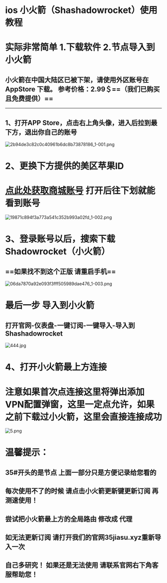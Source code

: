 # ios 小火箭（Shashadowrocket）使用教程
# 实际非常简单 1.下载软件 2.节点导入到小火箭
## 小火箭在中国大陆区已被下架，请使用外区账号在 AppStore 下载。 参考价格：2.99＄==（我们已购买且免费提供）==

------------


## 1、打开APP Store，点击右上角头像，进入后拉到最下方，退出你自己的账号 
 <img src='https://img.alicdn.com/imgextra/i3/2206968693397/O1CN01uOu2QO1axsHOIbdhU_!!2206968693397.png' alt='2b94de3c82c0c40961b6dc8b73878186_1-001.png' />

# 2、更换下方提供的美区苹果ID
#  [点此处获取商城账号](https://01.35id.xyz/ "点此处获取商城账号") 打开后往下划就能看到账号
 <img src='https://img.alicdn.com/imgextra/i3/2206968693397/O1CN01qSyUNL1axsHQDTeuQ_!!2206968693397.png' alt='19871c894f3a773a541c352b993a02fd_1-002.png' />

# 3、登录账号以后，搜索下载Shadowrocket（小火箭）
## ==如果找不到这个正版 请重启手机==
 <img src='https://img.alicdn.com/imgextra/i4/2206968693397/O1CN01jTeEJo1axsHVkuxor_!!2206968693397.png' alt='06da7870a92e093f3fff505989dae476_1-003.png' />

# 最后一步 导入到小火箭
## 打开官网-仪表盘-一键订阅-一键导入-导入到Shashadowrocket
 <img src='https://img.alicdn.com/imgextra/i4/2206968693397/O1CN01f2fi4N1axsHXLXIfk_!!2206968693397.jpg' alt='444.jpg' />

# 4、打开小火箭最上方连接

# 注意如果首次点连接这里将弹出添加VPN配置弹窗，这里一定点允许，如果之前下载过小火箭，这里会直接连接成功
 <img src='https://img.alicdn.com/imgextra/i4/2206968693397/O1CN01BPR1cy1axsHVlTfk9_!!2206968693397.png' alt='5.png' />

 # 温馨提示：
## 35#开头的是节点 上面一部分只是方便记录给您看的
## 每次使用不了的时候  请点击小火箭更新键更新订阅 再测速使用！
## 尝试把小火箭最上方的全局路由 修改成 代理
## 如无法更新订阅 请打开我们的官网35jiasu.xyz重新导入一次
## 自己多研究！ 如果还是无法使用 请联系官网右下角客服帮助您！
